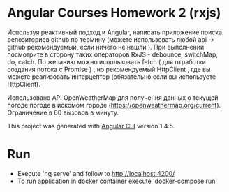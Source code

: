 # Angular Courses Homework 2 (rxjs)

Используя реактивный подход и Angular, написать приложение поиска репозиториев github по термину (можете использовать любой api -> github рекомендуемый, если ничего не нашли ). При выполнении посмотрите в сторону таких операторов RxJS - debounce, switchMap, do, catch.  По желанию можно использовать fetch ( для отработки создания потока с Promise ) , но рекомендуемый HttpClient , где вы можете реализовать интерцептор (обязательно если вы используете HttpClient).

Использовано API OpenWeatherMap для получения данных о текущей погоде погоде в искомом городе (https://openweathermap.org/current). Ограничение в 60 вызовов в минуту.

This project was generated with [Angular CLI](https://github.com/angular/angular-cli) version 1.4.5.

# Run

* Execute 'ng serve' and follow to [http://localhost:4200/](http://localhost:4200/)
* To run application in docker container execute 'docker-compose run'
